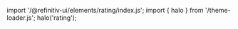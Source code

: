 <!--
type: template
name: rating
-->

import '/@refinitiv-ui/elements/rating/index.js';
import { halo } from '/theme-loader.js';
halo('rating');
